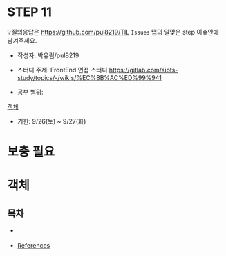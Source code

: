 # STEP 11

💡질의응답은 <https://github.com/pul8219/TIL> `Issues` 탭의 알맞은 step 이슈안에 남겨주세요.

- 작성자: 박유림/pul8219

- 스터디 주제: FrontEnd 면접 스터디 <https://gitlab.com/siots-study/topics/-/wikis/%EC%8B%AC%ED%99%941>

- 공부 범위:

[객체](https://gitlab.com/siots-study/topics/-/wikis/object)

- 기한: 9/26(토) ~ 9/27(화)

# 보충 필요

# 객체

## 목차

- [](#)

- [References](#References)

